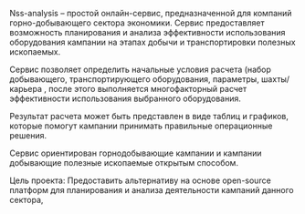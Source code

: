 Nss-analysis – простой онлайн-сервис, предназначенной для компаний горно-добывающего сектора экономики. Сервис предоставляет возможность планирования и анализа эффективности использования оборудования кампании на этапах добычи и транспортировки полезных ископаемых.

Сервис позволяет определить начальные условия расчета (набор добывающего, транспортирующего оборудования, параметры, шахты/карьера , после этого выполняется многофакторный расчет эффективности использования выбранного оборудования.

Результат расчета может быть представлен в виде таблиц и графиков, которые помогут кампании принимать правильные операционные решения.

Сервис ориентирован горнодобывающие кампании и кампании добывающие полезные ископаемые открытым способом.


Цель проекта:
Предоставить альтернативу на основе open-source платформ для планирования и анализа деятельности кампаний данного сектора,
